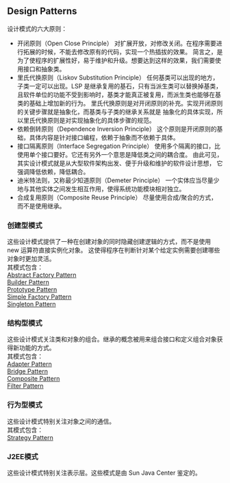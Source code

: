 ## Design Patterns
设计模式的六大原则：  
* 开闭原则（Open Close Principle）
对扩展开放，对修改关闭。在程序需要进行拓展的时候，不能去修改原有的代码，实现一个热插拔的效果。
简言之，是为了使程序的扩展性好，易于维护和升级。想要达到这样的效果，我们需要使用接口和抽象类。
* 里氏代换原则（Liskov Substitution Principle）
任何基类可以出现的地方，子类一定可以出现。LSP 是继承复用的基石，只有当派生类可以替换掉基类，
且软件单位的功能不受到影响时，基类才能真正被复用，而派生类也能够在基类的基础上增加新的行为。
里氏代换原则是对开闭原则的补充。实现开闭原则的关键步骤就是抽象化，而基类与子类的继承关系就是
抽象化的具体实现，所以里氏代换原则是对实现抽象化的具体步骤的规范。
* 依赖倒转原则（Dependence Inversion Principle）
这个原则是开闭原则的基础，具体内容是针对接口编程，依赖于抽象而不依赖于具体。
* 接口隔离原则（Interface Segregation Principle）
使用多个隔离的接口，比使用单个接口要好。它还有另外一个意思是降低类之间的耦合度。
由此可见，其实设计模式就是从大型软件架构出发、便于升级和维护的软件设计思想，
它强调降低依赖，降低耦合。
* 迪米特法则，又称最少知道原则（Demeter Principle）
一个实体应当尽量少地与其他实体之间发生相互作用，使得系统功能模块相对独立。
* 合成复用原则（Composite Reuse Principle）
尽量使用合成/聚合的方式，而不是使用继承。
### 创建型模式
这些设计模式提供了一种在创建对象的同时隐藏创建逻辑的方式，而不是使用 new 运算符直接实例化对象。
这使得程序在判断针对某个给定实例需要创建哪些对象时更加灵活。  
其模式包含：  
[Abstract Factory Pattern](AbstractFactoryPattern/README.md)  
[Builder Pattern](BuilderPattern/README.md)  
[Prototype Pattern](PrototypePattern/README.md)  
[Simple Factory Pattern](SimpleFactoryPattern/README.md)  
[Singleton Pattern](SingletonPattern/README.md)
### 结构型模式
这些设计模式关注类和对象的组合。继承的概念被用来组合接口和定义组合对象获得新功能的方式。  
其模式包含：  
[Adapter Pattern](AdapterPattern/README.md)  
[Bridge Pattern](BridgePattern/README.md)  
[Composite Pattern](CompositePattern/README.md)  
[Filter Pattern](FilterPattern/README.md)
### 行为型模式
这些设计模式特别关注对象之间的通信。  
其模式包含：  
[Strategy Pattern](StrategyPattern/README.md)
### J2EE模式
这些设计模式特别关注表示层。这些模式是由 Sun Java Center 鉴定的。  